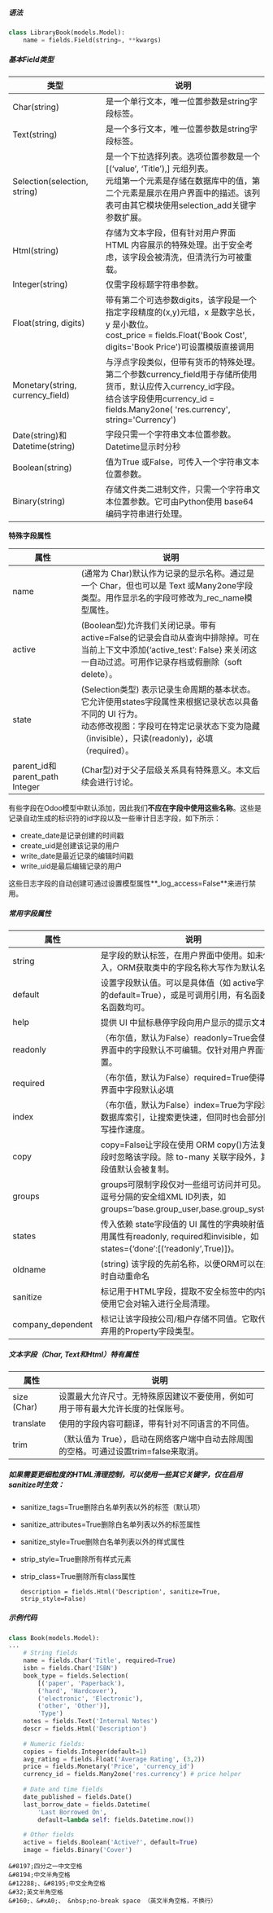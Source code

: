 ##### 语法

```python
class LibraryBook(models.Model):
	name = fields.Field(string=, **kwargs)
```



##### 基本Field类型

| 类型                             | 说明                                                         |
| -------------------------------- | ------------------------------------------------------------ |
| Char(string)                     | 是一个单行文本，唯一位置参数是string字段标签。               |
| Text(string)                     | 是一个多行文本，唯一位置参数是string字段标签。               |
| Selection(selection, string)     | 是一个下拉选择列表。选项位置参数是一个 [(‘value’, ‘Title’),] 元组列表。<br />元组第一个元素是存储在数据库中的值，第二个元素是展示在用户界面中的描述。该列表可由其它模块使用selection_add关键字参数扩展。 |
| Html(string)                     | 存储为文本字段，但有针对用户界面 HTML 内容展示的特殊处理。出于安全考虑，该字段会被清洗，但清洗行为可被重载。 |
| Integer(string)                  | 仅需字段标题字符串参数。                                     |
| Float(string, digits)            | 带有第二个可选参数digits，该字段是一个指定字段精度的(x,y)元组，x 是数字总长，y 是小数位。<br />cost_price = fields.Float('Book Cost', digits='Book Price')可设置模版直接调用 |
| Monetary(string, currency_field) | 与浮点字段类似，但带有货币的特殊处理。第二个参数currency_field用于存储所使用货币，默认应传入currency_id字段。<br />结合该字段使用currency_id = fields.Many2one( 'res.currency', string='Currency') |
| Date(string)和Datetime(string)   | 字段只需一个字符串文本位置参数。Datetime显示时分秒           |
| Boolean(string)                  | 值为True 或False，可传入一个字符串文本位置参数。             |
| Binary(string)                   | 存储文件类二进制文件，只需一个字符串文本位置参数。它可由Python使用 base64编码字符串进行处理。 |



**特殊字段属性**

| 属性                           | 说明                                                         |
| ------------------------------ | ------------------------------------------------------------ |
| name                           | (通常为 Char)默认作为记录的显示名称。通过是一个 Char，但也可以是 Text 或Many2one字段类型。用作显示名的字段可修改为_rec_name模型属性。 |
| active                         | (Boolean型)允许我们关闭记录。带有active=False的记录会自动从查询中排除掉。可在当前上下文中添加{‘active_test’: False} 来关闭这一自动过滤。可用作记录存档或假删除（soft delete）。 |
| state                          | (Selection类型) 表示记录生命周期的基本状态。它允许使用states字段属性来根据记录状态以具备不同的 UI 行为。<br />动态修改视图：字段可在特定记录状态下变为隐藏（invisible），只读(readonly)，必填（required）。 |
| parent_id和parent_path Integer | (Char型)对于父子层级关系具有特殊意义。本文后续会进行讨论。   |

有些字段在Odoo模型中默认添加，因此我们**不应在字段中使用这些名称**。这些是记录自动生成的标识符的id字段以及一些审计日志字段，如下所示：

- create_date是记录创建的时间戳
- create_uid是创建该记录的用户
- write_date是最近记录的编辑时间戳
- write_uid是最后编辑记录的用户

这些日志字段的自动创建可通过设置模型属性**_log_access=False**来进行禁用。



##### 常用字段属性

| 属性              | 说明                                                         |
| ----------------- | ------------------------------------------------------------ |
| string            | 是字段的默认标签，在用户界面中使用。如未传入，ORM获取类中的字段名称大写作为默认名称 |
| default           | 设置字段默认值。可以是具体值（如 active字段中的default=True），或是可调用引用，有名函数或匿名函数均可。 |
| help              | 提供 UI 中鼠标悬停字段向用户显示的提示文本                   |
| readonly          | （布尔值，默认为False）readonly=True会使用户界面中的字段默认不可编辑。仅针对用户界面设置。 |
| required          | （布尔值，默认为False）required=True使得用户界面中字段默认必填 |
| index             | （布尔值，默认为False）index=True为字段添加数据库索引，让搜索更快速，但同时也会部分降低写操作速度。 |
| copy              | copy=False让字段在使用 ORM copy()方法复制字段时忽略该字段。除 to-many 关联字段外，其它字段值默认会被复制。 |
| groups            | groups可限制字段仅对一些组可访问并可见。值为逗号分隔的安全组XML ID列表，如groups=’base.group_user,base.group_system’。 |
| states            | 传入依赖 state字段值的 UI 属性的字典映射值。可用属性有readonly, required和invisible，如states={‘done’:[(‘readonly’,True)]}。 |
| oldname           | (string) 该字段的先前名称，以便ORM可以在迁移时自动重命名     |
| sanitize          | 标记用于HTML字段，提取不安全标签中的内容。使用它会对输入进行全局清理。 |
| company_dependent | 标记让该字段按公司/租户存储不同值。它取代了已弃用的Property字段类型。 |



##### 文本字段（Char, Text和Html）特有属性

| 属性        | 说明                                                         |
| ----------- | ------------------------------------------------------------ |
| size (Char) | 设置最大允许尺寸。无特殊原因建议不要使用，例如可用于带有最大允许长度的社保账号。 |
| translate   | 使用的字段内容可翻译，带有针对不同语言的不同值。             |
| trim        | （默认值为 True），启动在网络客户端中自动去除周围的空格。可通过设置trim=false来取消。 |

##### 如果需要更细粒度的HTML清理控制，可以使用一些其它关键字，仅在启用sanitize时生效：

- sanitize_tags=True删除白名单列表以外的标签（默认项）

- sanitize_attributes=True删除白名单列表以外的标签属性

- sanitize_style=True删除白名单列表以外的样式属性

- strip_style=True删除所有样式元素

- strip_class=True删除所有class属性

  ```
  description = fields.Html('Description', sanitize=True, strip_style=False)
  ```



##### 示例代码

```python
class Book(models.Model):
...
    # String fields
    name = fields.Char('Title', required=True)
    isbn = fields.Char('ISBN')
    book_type = fields.Selection(
        [('paper', 'Paperback'),
        ('hard', 'Hardcover'),
        ('electronic', 'Electronic'),
        ('other', 'Other')],
        'Type')
    notes = fields.Text('Internal Notes')
    descr = fields.Html('Description')
 
    # Numeric fields:
    copies = fields.Integer(default=1)
    avg_rating = fields.Float('Average Rating', (3,2))
    price = fields.Monetary('Price', 'currency_id')
    currency_id = fields.Many2one('res.currency') # price helper
 
    # Date and time fields
    date_published = fields.Date()
    last_borrow_date = fields.Datetime(
        'Last Borrowed On',
        default=lambda self: fields.Datetime.now())
 
    # Other fields
    active = fields.Boolean('Active?', default=True)
    image = fields.Binary('Cover')

```





```
&#8197;四分之一中文空格
&#8194;中文半角空格
&#12288;、&#8195;中文全角空格
&#32;英文半角空格
&#160;、&#xA0;、 &nbsp;no-break space （英文半角空格，不换行）
```

